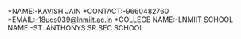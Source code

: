 *NAME:-KAVISH JAIN
*CONTACT:-9660482760
*EMAIL:-18ucs039@lnmiit.ac.in
*COLLEGE NAME:-LNMIIT
SCHOOL NAME:-ST. ANTHONYS SR.SEC SCHOOL
